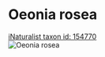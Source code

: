 
Oeonia rosea
============
  
[iNaturalist taxon id: 154770](https://www.inaturalist.org/taxa/154770)  
![Oeonia rosea](https://inaturalist-open-data.s3.amazonaws.com/photos/67859396/medium.jpg)